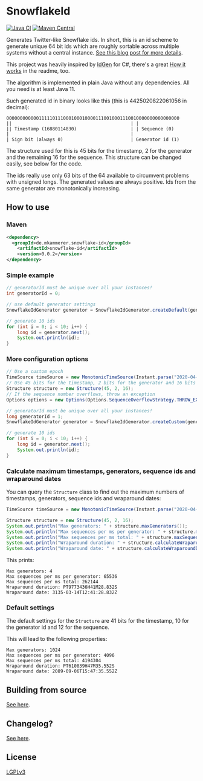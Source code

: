 # SnowflakeId

[![Java CI](https://github.com/phxql/snowflake-id/actions/workflows/build.yaml/badge.svg)](https://github.com/phxql/snowflake-id/actions/workflows/build.yaml)
[![Maven Central](https://maven-badges.herokuapp.com/maven-central/de.mkammerer.snowflake-id/snowflake-id/badge.svg)](https://maven-badges.herokuapp.com/maven-central/de.mkammerer.snowflake-id/snowflake-id)

Generates Twitter-like Snowflake ids.
In short, this is an id scheme to generate unique 64 bit ids which are roughly sortable across multiple systems without
a central
instance. [See this blog post for more details](https://blog.twitter.com/engineering/en_us/a/2010/announcing-snowflake.html).

This project was heavily inspired by [IdGen](https://github.com/RobThree/IdGen) for C#, there's a
great [How it works](https://github.com/RobThree/IdGen#how-it-works) in the readme, too.

The algorithm is implemented in plain Java without any dependencies. All you need is at least Java 11.

Such generated id in binary looks like this (this is 4425020822061056 in decimal):

```
0000000000001111101110001000100001110010001110010000000000000000
||                                            | |
|| Timestamp (16880114830)                    | | Sequence (0)
|                                             |
| Sign bit (always 0)                         | Generator id (1)
```

The structure used for this is 45 bits for the timestamp, 2 for the generator and the remaining 16 for the sequence. This structure can be changed easily, see below for the code. 

The ids really use only 63 bits of the 64 available to circumvent problems with unsigned longs. The generated values are always positive.
Ids from the same generator are monotonically increasing.

## How to use

### Maven

```xml
<dependency>
  <groupId>de.mkammerer.snowflake-id</groupId>
    <artifactId>snowflake-id</artifactId>
    <version>0.0.2</version>
</dependency>
```

### Simple example

```java
// generatorId must be unique over all your instances!
int generatorId = 0; 

// use default generator settings
SnowflakeIdGenerator generator = SnowflakeIdGenerator.createDefault(generatorId);

// generate 10 ids
for (int i = 0; i < 10; i++) {
    long id = generator.next();
    System.out.println(id);
}
```

### More configuration options

```java
// Use a custom epoch
TimeSource timeSource = new MonotonicTimeSource(Instant.parse("2020-04-01T00:00:00Z"));
// Use 45 bits for the timestamp, 2 bits for the generator and 16 bits for the sequence
Structure structure = new Structure(45, 2, 16);
// If the sequence number overflows, throw an exception
Options options = new Options(Options.SequenceOverflowStrategy.THROW_EXCEPTION);

// generatorId must be unique over all your instances!
long generatorId = 1;
SnowflakeIdGenerator generator = SnowflakeIdGenerator.createCustom(generatorId, timeSource, structure, options);

// generate 10 ids
for (int i = 0; i < 10; i++) {
    long id = generator.next();
    System.out.println(id);
}
```

### Calculate maximum timestamps, generators, sequence ids and wraparound dates

You can query the `Structure` class to find out the maximum numbers of timestamps, generators, sequence ids and wraparound dates:

```java
TimeSource timeSource = new MonotonicTimeSource(Instant.parse("2020-04-01T00:00:00Z"));

Structure structure = new Structure(45, 2, 16);
System.out.println("Max generators: " + structure.maxGenerators());
System.out.println("Max sequences per ms per generator: " + structure.maxSequenceIds());
System.out.println("Max sequences per ms total: " + structure.maxSequenceIds() * structure.maxGenerators());
System.out.println("Wraparound duration: " + structure.calculateWraparoundDuration(timeSource));
System.out.println("Wraparound date: " + structure.calculateWraparoundDate(timeSource));
```

This prints:

```
Max generators: 4
Max sequences per ms per generator: 65536
Max sequences per ms total: 262144
Wraparound duration: PT9773436H41M28.832S
Wraparound date: 3135-03-14T12:41:28.832Z
```

### Default settings

The default settings for the `Structure` are 41 bits for the timestamp, 10 for the generator id and 12 for the sequence.

This will lead to the following properties:

```
Max generators: 1024
Max sequences per ms per generator: 4096
Max sequences per ms total: 4194304
Wraparound duration: PT610839H47M35.552S
Wraparound date: 2089-09-06T15:47:35.552Z
```

## Building from source

[See here](docs/building.md).

## Changelog?

[See here](CHANGELOG.md).

## License

[LGPLv3](https://www.gnu.org/licenses/lgpl-3.0.html)